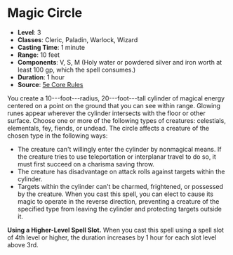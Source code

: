 # Magic Circle

- **Level**: 3
- **Classes**: Cleric, Paladin, Warlock, Wizard
- **Casting Time**: 1 minute
- **Range**: 10 feet
- **Components**: V, S, M (Holy water or powdered silver and iron worth at least 100 gp, which the spell consumes.)
- **Duration**: 1 hour
- **Source**: [5e Core Rules](http://dnd.wizards.com/articles/features/systems-reference-document-srd)

You create a 10-­--foot-­--radius, 20-­--foot-­--tall cylinder of magical energy centered on a point on the ground that you can see within range. Glowing runes appear wherever the cylinder intersects with the floor or other surface. Choose one or more of the following types of creatures: celestials, elementals, fey, fiends, or undead. The circle affects a creature of the chosen type in the following ways: 
- The creature can't willingly enter the cylinder by nonmagical means. If the creature tries to use teleportation or interplanar travel to do so, it must first succeed on a charisma saving throw. 
- The creature has disadvantage on attack rolls against targets within the cylinder. 
- Targets within the cylinder can't be charmed, frightened, or possessed by the creature.
When you cast this spell, you can elect to cause its magic to operate in the reverse direction, preventing a creature of the specified type from leaving the cylinder and protecting targets outside it.

**Using a Higher-Level Spell Slot.** When you cast this spell using a spell slot of 4th level or higher, the duration increases by 1 hour for each slot level above 3rd.
